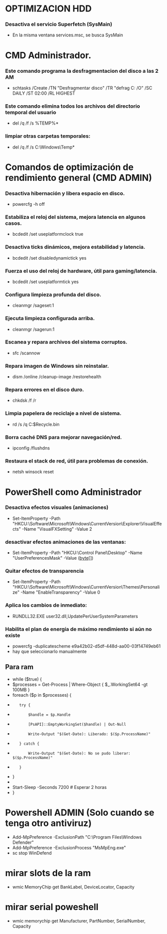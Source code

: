 
# OPTIMIZACION HDD 
### Desactiva el servicio Superfetch (SysMain)
- En la misma ventana services.msc, se busca SysMain
# CMD Administrador. 
### Este comando programa la desfragmentacion del disco a las 2 AM
- schtasks /Create /TN "Desfragmentar disco" /TR "defrag C: /O" /SC DAILY /ST 02:00 /RL HIGHEST
### Este comando elimina todos los archivos del directorio temporal del usuario
- del /q /f /s %TEMP%\*
### limpiar otras carpetas temporales:
- del /q /f /s C:\Windows\Temp\*
# Comandos de optimización de rendimiento general (CMD ADMIN)
### Desactiva hibernación y libera espacio en disco.
- powercfg -h off
### Estabiliza el reloj del sistema, mejora latencia en algunos casos.
- bcdedit /set useplatformclock true
### Desactiva ticks dinámicos, mejora estabilidad y latencia.
- bcdedit /set disabledynamictick yes
### Fuerza el uso del reloj de hardware, útil para gaming/latencia.
- bcdedit /set useplatformtick yes
### Configura limpieza profunda del disco.
- cleanmgr /sageset:1
### Ejecuta limpieza configurada arriba.
- cleanmgr /sagerun:1
### Escanea y repara archivos del sistema corruptos.
- sfc /scannow
### Repara imagen de Windows sin reinstalar.
- dism /online /cleanup-image /restorehealth
### Repara errores en el disco duro.
- chkdsk /f /r
### Limpia papelera de reciclaje a nivel de sistema.
- rd /s /q C:$Recycle.bin
### Borra caché DNS para mejorar navegación/red.
- ipconfig /flushdns
### Restaura el stack de red, útil para problemas de conexión.
- netsh winsock reset
# PowerShell como Administrador
### Desactiva efectos visuales (animaciones)
- Set-ItemProperty -Path "HKCU:\Software\Microsoft\Windows\CurrentVersion\Explorer\VisualEffects" -Name "VisualFXSetting" -Value 2
### desactivar efectos animaciones de las ventanas:
- Set-ItemProperty -Path "HKCU:\Control Panel\Desktop" -Name "UserPreferencesMask" -Value ([byte[]](0x90,0x12,0x03,0x80,0x10,0x00,0x00,0x00))
### Quitar efectos de transparencia
- Set-ItemProperty -Path "HKCU:\Software\Microsoft\Windows\CurrentVersion\Themes\Personalize" -Name "EnableTransparency" -Value 0
### Aplica los cambios de inmediato:
- RUNDLL32.EXE user32.dll,UpdatePerUserSystemParameters
### Habilita el plan de energía de máximo rendimiento si aún no existe
- powercfg -duplicatescheme e9a42b02-d5df-448d-aa00-03f14749eb61
- hay que seleccionarlo manualmente
## Para ram 
- while ($true) {
-    $processes = Get-Process | Where-Object { $_.WorkingSet64 -gt 100MB }
-   foreach ($p in $processes) {
-        try {
-            $handle = $p.Handle
-            [PsAPI]::EmptyWorkingSet($handle) | Out-Null
-            Write-Output "$(Get-Date): Liberado: $($p.ProcessName)"
-        } catch {
-            Write-Output "$(Get-Date): No se pudo liberar: $($p.ProcessName)"
-        }
-    }
-
-    Start-Sleep -Seconds 7200  # Esperar 2 horas
- }

# Powershell ADMIN (Solo cuando se tenga otro antiviruz)
- Add-MpPreference -ExclusionPath "C:\Program Files\Windows Defender"
- Add-MpPreference -ExclusionProcess "MsMpEng.exe"
- sc stop WinDefend

# mirar slots de la ram 
- wmic MemoryChip get BankLabel, DeviceLocator, Capacity

# mirar serial poweshell
- wmic memorychip get Manufacturer, PartNumber, SerialNumber, Capacity
